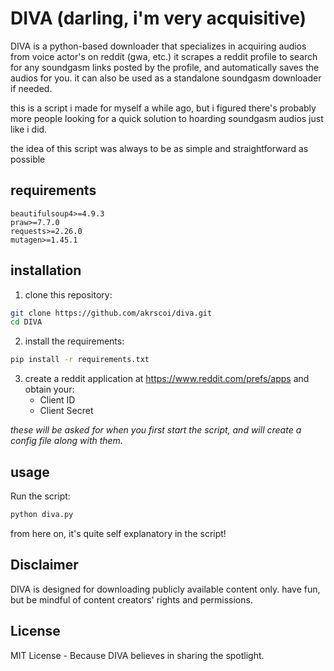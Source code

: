 # DIVA (darling, i'm very acquisitive)

DIVA is a python-based downloader that specializes in acquiring audios from voice actor's on reddit (gwa, etc.) it scrapes a reddit profile to search for any soundgasm links posted by the profile, and automatically saves the audios for you. it can also be used as a standalone soundgasm downloader if needed.

this is a script i made for myself a while ago, but i figured there's probably more people looking for a quick solution to hoarding soundgasm audios just like i did. 

the idea of this script was always to be as simple and straightforward as possible

## requirements

```
beautifulsoup4>=4.9.3
praw>=7.7.0
requests>=2.26.0
mutagen>=1.45.1
```

## installation

1. clone this repository:
```bash
git clone https://github.com/akrscoi/diva.git
cd DIVA
```

2. install the requirements:
```bash
pip install -r requirements.txt
```

3. create a reddit application at https://www.reddit.com/prefs/apps and obtain your:
   * Client ID
   * Client Secret

*these will be asked for when you first start the script, and will create a config file along with them.*

## usage

Run the script:
```bash
python diva.py
```

from here on, it's quite self explanatory in the script!

## Disclaimer

DIVA is designed for downloading publicly available content only. have fun, but be mindful of content creators' rights and permissions.



## License

MIT License - Because DIVA believes in sharing the spotlight.
